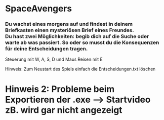 # SpaceAvengers

### Du wachst eines morgens auf und findest in deinem Briefkasten einen mysteriösen Brief eines Freundes. <br> Du hast zwei Möglichkeiten: begib dich auf die Suche oder warte ab was passiert. So oder so musst du die Konsequenzen für deine Entscheidungen tragen. 

Steuerung mit W, A, S, D und Maus
Reisen mit E

Hinweis: Zum Neustart des Spiels einfach die Entscheidungen.txt löschen

<h1> Hinweis 2: Probleme beim Exportieren der .exe --> Startvideo zB. wird gar nicht angezeigt </h1>
